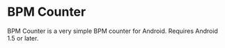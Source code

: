 BPM Counter
===========

BPM Counter is a very simple BPM counter for Android.
Requires Android 1.5 or later.
